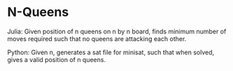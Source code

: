 # N-Queens
Julia: Given position of n queens on n by n board, finds minimum number of moves required such that no queens are attacking each other.

Python: Given n, generates a sat file for minisat, such that when solved, gives a valid position of n queens.
